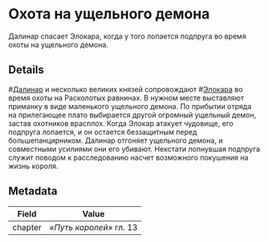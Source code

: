 # Охота на ущельного демона
Далинар спасает Элокара, когда у того лопается подпруга во время охоты на ущельного демона.

## Details
#[Далинар](characters/dalinar) и несколько великих князей сопровождают #[Элокара](characters/elhokar) во время охоты на Расколотых равнинах. В нужном месте выставляют приманку в виде маленького ущельного демона. По прибытии отряда на прилегающее плато выбирается другой огромный ущельный демон, застав охотников врасплох. Когда Элокар атакует чудовище, его подпруга лопается, и он остается беззащитным перед большепанцирником. Далинар отгоняет ущельного демона, и совместными усилиями они его убивают. Некстати лопнувшая подпруга служит поводом к расследованию насчет возможного покушения на жизнь короля.

## Metadata
| Field | Value |
| ----- | ----- |
| chapter | *«Путь королей»* гл. 13 |
